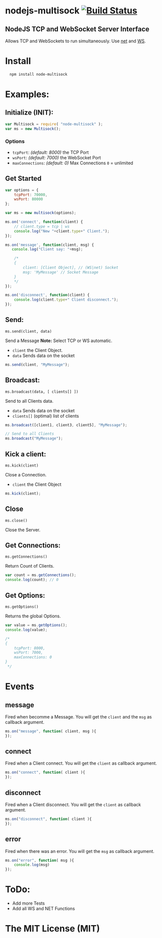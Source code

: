 nodejs-multisock [![Build Status](https://travis-ci.org/PKuebler/nodejs-multisock.svg?branch=master)](https://travis-ci.org/PKuebler/nodejs-multisock)
===========

## NodeJS TCP and WebSocket Server Interface

Allows TCP and WebSockets to run simultaneously. Use [net](http://nodejs.org/api/net.html) and [WS](https://github.com/websockets/ws).

# Install

```bash
  npm install node-multisock
```

# Examples:

## Initialize (INIT):

```js
var Multisock = require( "node-multisock" );
var ms = new Multisock();
```

### Options

* `tcpPort`: *(default: 8000)* the TCP Port
* `wsPort`: *(default: 7000)* the WebSocket Port
* `maxConnections`: *(default: 0)* Max Connections `0` = unlimited

## Get Started

```js
var options = {
    tcpPort: 70000,
    wsPort: 80000
};

var ms = new multisock(options);

ms.on('connect', function(client) {
    // client.type = tcp | ws
    console.log("New "+client.type+" Client.");
});

ms.on('message', function(client, msg) {
   console.log("Client say: "+msg);

    /*
    {
        client: [Client Object], // (WS|net) Socket
        msg: 'MyMessage' // Socket Message
    }
    */
});

ms.on('disconnect', function(client) {
    console.log(client.type+" Client disconnect.");
});
```

## Send:

`ms.send(client, data)`

Send a Message
**Note:** Select TCP or WS automatic.

* `client` the Client Object.
* `data` Sends data on the socket

```js
ms.send(client, "MyMessage");
```

## Broadcast:

`ms.broadcast(data, [ clients[] ])`

Send to all Clients data.

* `data` Sends data on the socket
* `clients[]` (optimal) list of clients 

```js
ms.broadcast([client1, client3, client5], "MyMessage");

// Send to all Clients
ms.broadcast("MyMessage");
```

## Kick a client:

`ms.kick(client)`

Close a Connection.

* `client` the Client Object

```js
ms.kick(client);
```

## Close

`ms.close()`

Close the Server.

## Get Connections:

`ms.getConnections()`

Return Count of Clients.

```js
var count = ms.getConnections();
console.log(count); // 0
```

## Get Options:

`ms.getOptions()`

Returns the global Options.

```js
var value = ms.getOptions();
console.log(value);

/*
{
    tcpPort: 8000,
    wsPort: 7000,
    maxConnections: 0
}
 */
```

# Events

## message

Fired when becomme a Message.
You will get the `client` and the `msg` as callback argument.

```js
ms.on("message", function( client, msg ){
});
```

## connect

Fired when a Client connect.
You will get the `client` as callback argument.

```js
ms.on("connect", function( client ){
});
```

## disconnect

Fired when a Client disconnect.
You will get the `client` as callback argument.

```js
ms.on("disconnect", function( client ){
});
```

## error

Fired when there was an error.
You will get the `msg` as callback argument.

```js
ms.on("error", function( msg ){
    console.log(msg)
});
```

# ToDo:
* Add more Tests
* Add all WS and NET Functions

# The MIT License (MIT)


